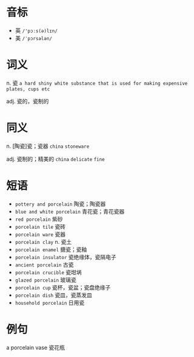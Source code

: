 # 音标

- 英 `/'pɔːs(ə)lɪn/`
- 美 `/ˈpɔrsələn/`

# 词义

n. 瓷
`a hard shiny white substance that is used for making expensive plates, cups etc`

adj. 瓷的，瓷制的


# 同义

n. [陶瓷]瓷；瓷器
`china` `stoneware`

adj. 瓷制的；精美的
`china` `delicate` `fine`

# 短语

- `pottery and porcelain` 陶瓷；陶瓷器
- `blue and white porcelain` 青花瓷；青花瓷器
- `red porcelain` 紫砂
- `porcelain tile` 瓷砖
- `porcelain ware` 瓷器
- `porcelain clay` n. 瓷土
- `porcelain enamel` 搪瓷；瓷釉
- `porcelain insulator` 瓷绝缘体，瓷隔电子
- `ancient porcelain` 古瓷
- `porcelain crucible` 瓷坩埚
- `glazed porcelain` 玻璃瓷
- `porcelain cup` 瓷杯，瓷盆；瓷盘绝缘子
- `porcelain dish` 瓷皿，瓷蒸发皿
- `household porcelain` 日用瓷

# 例句

a porcelain vase
瓷花瓶


